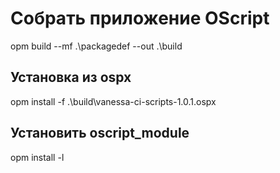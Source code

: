 # Собрать приложение OScript

opm build --mf .\packagedef --out .\build

## Установка из ospx

opm install -f .\build\vanessa-ci-scripts-1.0.1.ospx

## Установить oscript_module

opm install -l
